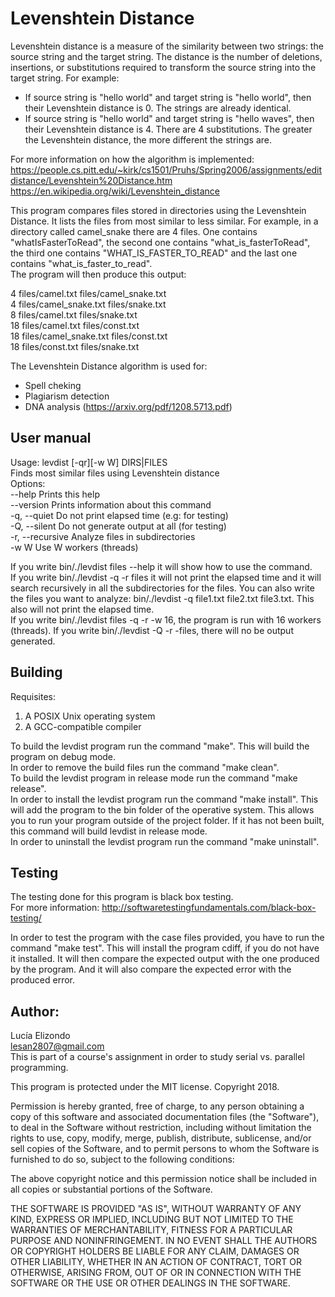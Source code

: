 # Levenshtein Distance

Levenshtein distance is a measure of the similarity between two strings: the source string and the target string. The distance is the number of deletions, insertions, or substitutions required to transform the source string into the target string.
For example:
* If source string is "hello world" and target string is "hello world", then their Levenshtein distance is 0. The strings are already identical.
* If source string is "hello world" and target string is "hello waves", then their Levenshtein distance is 4. There are 4 substitutions.
The greater the Levenshtein distance, the more different the strings are.

For more information on how the algorithm is implemented: https://people.cs.pitt.edu/~kirk/cs1501/Pruhs/Spring2006/assignments/editdistance/Levenshtein%20Distance.htm
https://en.wikipedia.org/wiki/Levenshtein_distance

This program compares files stored in directories using the Levenshtein Distance. It lists the files from most similar to less similar.
For example, in a directory called camel_snake there are 4 files. One contains  "whatIsFasterToRead", the second one contains "what_is_fasterToRead", the third one contains "WHAT_IS_FASTER_TO_READ" and the last one contains "what_is_faster_to_read".  
The program will then produce this output:

4	files/camel.txt	files/camel_snake.txt  
4	files/camel_snake.txt	files/snake.txt  
8	files/camel.txt	files/snake.txt  
18	files/camel.txt	files/const.txt  
18	files/camel_snake.txt	files/const.txt  
18	files/const.txt	files/snake.txt  

The Levenshtein Distance algorithm is used for:
* Spell cheking
* Plagiarism detection
* DNA analysis (https://arxiv.org/pdf/1208.5713.pdf)

## User manual

Usage: levdist [-qr][-w W] DIRS|FILES  
Finds most similar files using Levenshtein distance  
Options:  
      --help       Prints this help  
      --version    Prints information about this command  
  -q, --quiet      Do not print elapsed time (e.g: for testing)  
  -Q, --silent     Do not generate output at all (for testing)  
  -r, --recursive  Analyze files in subdirectories  
  -w W             Use W workers (threads)  

If you write bin/./levdist files --help it will show how to use the command.  
If you write bin/./levdist -q -r files it will not print the elapsed time and it will search recursively in all the subdirectories for the files.
You can also write the files you want to analyze: bin/./levdist -q file1.txt file2.txt file3.txt. This also will not print the elapsed time.  
If you write bin/./levdist files -q -r -w 16, the program is run with 16 workers (threads).
If you write bin/./levdist -Q -r -files, there will no be output generated.  

## Building

Requisites:

1. A POSIX Unix operating system
2. A GCC-compatible compiler

To build the levdist program run the command "make". This will build the program on debug mode.   
In order to remove the build files run the command "make clean".   
To build the levdist program in release mode run the command "make release".   
In order to install the levdist program run the command "make install". This will add the program to the bin folder of the operative system. This allows you to run your program outside of the project folder. If it has not been built, this command will build levdist in release mode.  
In order to uninstall the levdist program run the command "make uninstall".  

## Testing

The testing done for this program is black box testing.  
For more information: http://softwaretestingfundamentals.com/black-box-testing/

In order to test the program with the case files provided, you have to run the command "make test". This will install the program cdiff, if you do not have it installed. It will then compare the expected output with the one produced by the program. And it will also compare the expected error with the produced error.

## Author:

Lucía Elizondo   
lesan2807@gmail.com  
This is part of a course's assignment in order to study serial vs. parallel programming.

This program is protected under the MIT license.
Copyright 2018.

Permission is hereby granted, free of charge, to any person obtaining a copy of this software and associated documentation files (the "Software"), to deal in the Software without restriction, including without limitation the rights to use, copy, modify, merge, publish, distribute, sublicense, and/or sell copies of the Software, and to permit persons to whom the Software is furnished to do so, subject to the following conditions:

The above copyright notice and this permission notice shall be included in all copies or substantial portions of the Software.

THE SOFTWARE IS PROVIDED "AS IS", WITHOUT WARRANTY OF ANY KIND, EXPRESS OR IMPLIED, INCLUDING BUT NOT LIMITED TO THE WARRANTIES OF MERCHANTABILITY, FITNESS FOR A PARTICULAR PURPOSE AND NONINFRINGEMENT. IN NO EVENT SHALL THE AUTHORS OR COPYRIGHT HOLDERS BE LIABLE FOR ANY CLAIM, DAMAGES OR OTHER LIABILITY, WHETHER IN AN ACTION OF CONTRACT, TORT OR OTHERWISE, ARISING FROM, OUT OF OR IN CONNECTION WITH THE SOFTWARE OR THE USE OR OTHER DEALINGS IN THE SOFTWARE.
